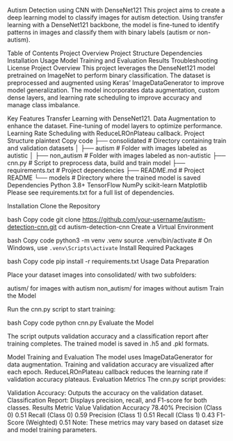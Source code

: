 Autism Detection using CNN with DenseNet121
This project aims to create a deep learning model to classify images for autism detection. Using transfer learning with a DenseNet121 backbone, the model is fine-tuned to identify patterns in images and classify them with binary labels (autism or non-autism).

Table of Contents
Project Overview
Project Structure
Dependencies
Installation
Usage
Model Training and Evaluation
Results
Troubleshooting
License
Project Overview
This project leverages the DenseNet121 model pretrained on ImageNet to perform binary classification. The dataset is preprocessed and augmented using Keras’ ImageDataGenerator to improve model generalization. The model incorporates data augmentation, custom dense layers, and learning rate scheduling to improve accuracy and manage class imbalance.

Key Features
Transfer Learning with DenseNet121.
Data Augmentation to enhance the dataset.
Fine-tuning of model layers to optimize performance.
Learning Rate Scheduling with ReduceLROnPlateau callback.
Project Structure
plaintext
Copy code
├── consolidated              # Directory containing train and validation datasets
│   ├── autism                # Folder with images labeled as autistic
│   ├── non_autism            # Folder with images labeled as non-autistic
├── cnn.py                    # Script to preprocess data, build and train model
├── requirements.txt          # Project dependencies
├── README.md                 # Project README
└── models                    # Directory where the trained model is saved
Dependencies
Python 3.8+
TensorFlow
NumPy
scikit-learn
Matplotlib
Please see requirements.txt for a full list of dependencies.

Installation
Clone the Repository

bash
Copy code
git clone https://github.com/your-username/autism-detection-cnn.git
cd autism-detection-cnn
Create a Virtual Environment

bash
Copy code
python3 -m venv .venv
source .venv/bin/activate  # On Windows, use `.venv\Scripts\activate`
Install Required Packages

bash
Copy code
pip install -r requirements.txt
Usage
Data Preparation

Place your dataset images into consolidated/ with two subfolders:

autism/ for images with autism
non_autism/ for images without autism
Train the Model

Run the cnn.py script to start training:

bash
Copy code
python cnn.py
Evaluate the Model

The script outputs validation accuracy and a classification report after training completes. The trained model is saved in .h5 and .pkl formats.

Model Training and Evaluation
The model uses ImageDataGenerator for data augmentation.
Training and validation accuracy are visualized after each epoch.
ReduceLROnPlateau callback reduces the learning rate if validation accuracy plateaus.
Evaluation Metrics
The cnn.py script provides:

Validation Accuracy: Outputs the accuracy on the validation dataset.
Classification Report: Displays precision, recall, and F1-score for both classes.
Results
Metric	Value
Validation Accuracy	78.40%
Precision (Class 0)	0.51
Recall (Class 0)	0.59
Precision (Class 1)	0.51
Recall (Class 1)	0.43
F1-Score (Weighted)	0.51
Note: These metrics may vary based on dataset size and model training parameters.
